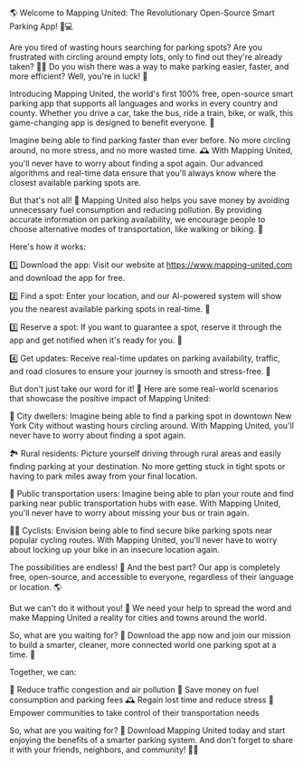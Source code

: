 🌎 Welcome to Mapping United: The Revolutionary Open-Source Smart Parking App! 🚗💻

Are you tired of wasting hours searching for parking spots? Are you frustrated with circling around empty lots, only to find out they're already taken? 🙅‍♂️ Do you wish there was a way to make parking easier, faster, and more efficient? Well, you're in luck! 🎉

Introducing Mapping United, the world's first 100% free, open-source smart parking app that supports all languages and works in every country and county. Whether you drive a car, take the bus, ride a train, bike, or walk, this game-changing app is designed to benefit everyone. 💪

Imagine being able to find parking faster than ever before. No more circling around, no more stress, and no more wasted time. 🕰️ With Mapping United, you'll never have to worry about finding a spot again. Our advanced algorithms and real-time data ensure that you'll always know where the closest available parking spots are.

But that's not all! 🤯 Mapping United also helps you save money by avoiding unnecessary fuel consumption and reducing pollution. By providing accurate information on parking availability, we encourage people to choose alternative modes of transportation, like walking or biking. 💨

Here's how it works:

1️⃣ Download the app: Visit our website at https://www.mapping-united.com and download the app for free.

2️⃣ Find a spot: Enter your location, and our AI-powered system will show you the nearest available parking spots in real-time. 📍

3️⃣ Reserve a spot: If you want to guarantee a spot, reserve it through the app and get notified when it's ready for you. 📅

4️⃣ Get updates: Receive real-time updates on parking availability, traffic, and road closures to ensure your journey is smooth and stress-free. 📨

But don't just take our word for it! 🤔 Here are some real-world scenarios that showcase the positive impact of Mapping United:

🌆 City dwellers: Imagine being able to find a parking spot in downtown New York City without wasting hours circling around. With Mapping United, you'll never have to worry about finding a spot again.

🏞️ Rural residents: Picture yourself driving through rural areas and easily finding parking at your destination. No more getting stuck in tight spots or having to park miles away from your final location.

🚌 Public transportation users: Imagine being able to plan your route and find parking near public transportation hubs with ease. With Mapping United, you'll never have to worry about missing your bus or train again.

🏃‍♂️ Cyclists: Envision being able to find secure bike parking spots near popular cycling routes. With Mapping United, you'll never have to worry about locking up your bike in an insecure location again.

The possibilities are endless! 🌟 And the best part? Our app is completely free, open-source, and accessible to everyone, regardless of their language or location. 🌎

But we can't do it without you! 💪 We need your help to spread the word and make Mapping United a reality for cities and towns around the world.

So, what are you waiting for? 🤔 Download the app now and join our mission to build a smarter, cleaner, more connected world one parking spot at a time. 🌟

Together, we can:

🌊 Reduce traffic congestion and air pollution
💸 Save money on fuel consumption and parking fees
🕰️ Regain lost time and reduce stress
👥 Empower communities to take control of their transportation needs

So, what are you waiting for? 🤔 Download Mapping United today and start enjoying the benefits of a smarter parking system. And don't forget to share it with your friends, neighbors, and community! 📱💬